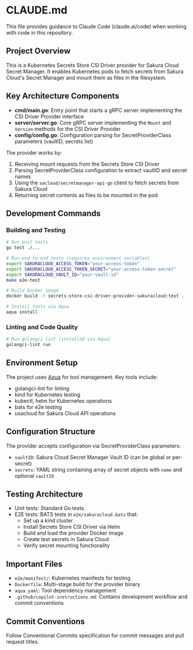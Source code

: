 # CLAUDE.md

This file provides guidance to Claude Code (claude.ai/code) when working with code in this repository.

## Project Overview

This is a Kubernetes Secrets Store CSI Driver provider for Sakura Cloud Secret Manager. It enables Kubernetes pods to fetch secrets from Sakura Cloud's Secret Manager and mount them as files in the filesystem.

## Key Architecture Components

- **cmd/main.go**: Entry point that starts a gRPC server implementing the CSI Driver Provider interface
- **server/server.go**: Core gRPC server implementing the `Mount` and `Version` methods for the CSI Driver Provider
- **config/config.go**: Configuration parsing for SecretProviderClass parameters (vaultID, secrets list)

The provider works by:
1. Receiving mount requests from the Secrets Store CSI Driver
2. Parsing SecretProviderClass configuration to extract vaultID and secret names
3. Using the `sacloud/secretmanager-api-go` client to fetch secrets from Sakura Cloud
4. Returning secret contents as files to be mounted in the pod

## Development Commands

### Building and Testing
```bash
# Run unit tests
go test ./...

# Run end-to-end tests (requires environment variables)
export SAKURACLOUD_ACCESS_TOKEN="your-access-token"
export SAKURACLOUD_ACCESS_TOKEN_SECRET="your-access-token-secret"
export SAKURACLOUD_VAULT_ID="your-vault-id"
make e2e-test

# Build Docker image
docker build -t secrets-store-csi-driver-provider-sakuracloud:test .

# Install tools via Aqua
aqua install
```

### Linting and Code Quality
```bash
# Run golangci-lint (installed via Aqua)
golangci-lint run
```

## Environment Setup

The project uses [Aqua](https://aquaproj.github.io/) for tool management. Key tools include:
- golangci-lint for linting
- kind for Kubernetes testing
- kubectl, helm for Kubernetes operations
- bats for e2e testing
- usacloud for Sakura Cloud API operations

## Configuration Structure

The provider accepts configuration via SecretProviderClass parameters:
- `vaultID`: Sakura Cloud Secret Manager Vault ID (can be global or per-secret)
- `secrets`: YAML string containing array of secret objects with `name` and optional `vaultID`

## Testing Architecture

- Unit tests: Standard Go tests.
- E2E tests: BATS tests in `e2e/sakuracloud.bats` that:
  - Set up a kind cluster
  - Install Secrets Store CSI Driver via Helm
  - Build and load the provider Docker image
  - Create test secrets in Sakura Cloud
  - Verify secret mounting functionality

## Important Files

- `e2e/manifest/`: Kubernetes manifests for testing
- `Dockerfile`: Multi-stage build for the provider binary
- `aqua.yaml`: Tool dependency management
- `.github/copilot-instructions.md`: Contains development workflow and commit conventions

## Commit Conventions

Follow Conventional Commits specification for commit messages and pull request titles.
